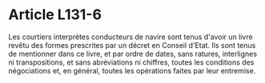 # Article L131-6

Les courtiers interprètes conducteurs de navire sont tenus d'avoir un livre revêtu des formes prescrites par un décret en Conseil d'Etat.   Ils sont tenus de mentionner dans ce livre, et par ordre de dates, sans ratures, interlignes ni transpositions, et sans abréviations ni chiffres, toutes les conditions des négociations et, en général, toutes les opérations faites par leur entremise.